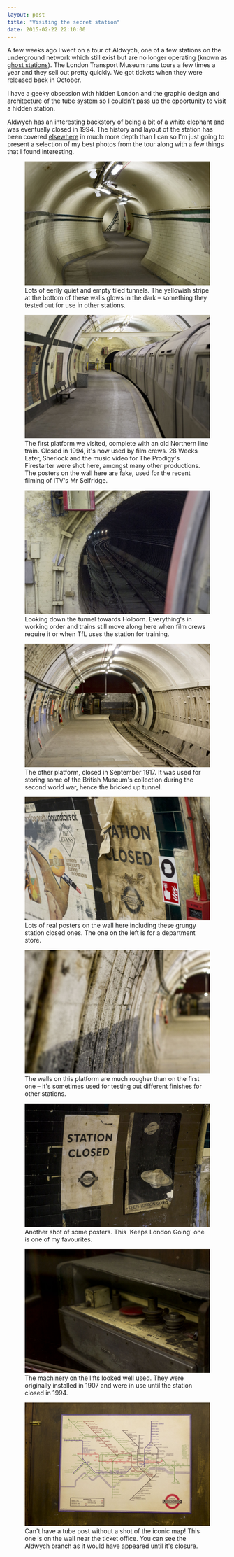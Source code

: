```yaml
---
layout: post
title: "Visiting the secret station"
date: 2015-02-22 22:10:00
---
```


A few weeks ago I went on a tour of Aldwych, one of a few stations on the underground network which still exist but are no longer operating (known as [ghost stations](http://en.wikipedia.org/wiki/Ghost_station)). The London Transport Museum runs tours a few times a year and they sell out pretty quickly. We got tickets when they were released back in October.

I have a geeky obsession with hidden London and the graphic design and architecture of the tube system so I couldn't pass up the opportunity to visit a hidden station.

Aldwych has an interesting backstory of being a bit of a white elephant and was eventually closed in 1994. The history and layout of the station has been covered [elsewhere](http://en.wikipedia.org/wiki/Aldwych_tube_station) in much more depth than I can so I'm just going to present a selection of my best photos from the tour along with a few things that I found interesting.

<figure class="image image--wide">
  <img src="/images/posts/DSC_0021_modified.jpg" alt="">
  <figcaption>Lots of eerily quiet and empty tiled tunnels. The yellowish stripe at the bottom of these walls glows in the dark – something they tested out for use in other stations.</figcaption>
</figure>

<figure class="image image--wide">
  <img src="/images/posts/DSC_0037_modified.jpg" alt="">
  <figcaption>The first platform we visited, complete with an old Northern line train. Closed in 1994, it's now used by film crews. 28 Weeks Later, Sherlock and the music video for The Prodigy's Firestarter were shot here, amongst many other productions. The posters on the wall here are fake, used for the recent filming of ITV's Mr Selfridge.</figcaption>
</figure>

<figure class="image image--wide">
  <img src="/images/posts/DSC_0050_modified.jpg" alt="">
  <figcaption>Looking down the tunnel towards Holborn. Everything's in working order and trains still move along here when film crews require it or when TfL uses the station for training.</figcaption>
</figure>

<figure class="image image--wide">
  <img src="/images/posts/DSC_0080_modified.jpg" alt="">
  <figcaption>The other platform, closed in September 1917. It was used for storing some of the British Museum's collection during the second world war, hence the bricked up tunnel.</figcaption>
</figure>

<figure class="image image--wide">
  <img src="/images/posts/DSC_0073_modified.jpg" alt="">
  <figcaption>Lots of real posters on the wall here including these grungy station closed ones. The one on the left is for a department store.</figcaption>
</figure>

<figure class="image image--wide">
  <img src="/images/posts/DSC_0084_modified.jpg" alt="">
  <figcaption>The walls on this platform are much rougher than on the first one – it's sometimes used for testing out different finishes for other stations.</figcaption>
</figure>

<figure class="image image--wide">
  <img src="/images/posts/DSC_0106_modified.jpg" alt="">
  <figcaption>Another shot of some posters. This 'Keeps London Going' one is one of my favourites.</figcaption>
</figure>

<figure class="image image--wide">
  <img src="/images/posts/DSC_0184_modified.jpg" alt="">
  <figcaption>The machinery on the lifts looked well used. They were originally installed in 1907 and were in use until the station closed in 1994.</figcaption>
</figure>

<figure class="image image--wide">
  <img src="/images/posts/DSC_0182_modified.jpg" alt="">
  <figcaption>Can't have a tube post without a shot of the iconic map! This one is on the wall near the ticket office. You can see the Aldwych branch as it would have appeared until it's closure.</figcaption>
</figure>